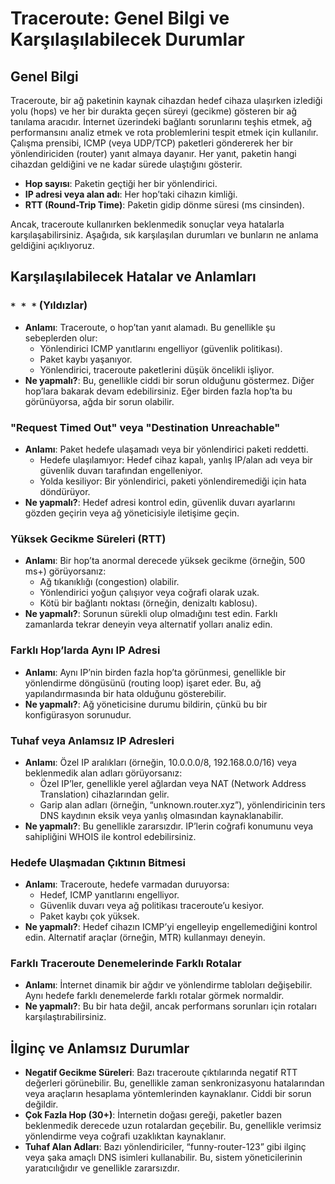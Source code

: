 # Traceroute: Genel Bilgi ve Karşılaşılabilecek Durumlar

## Genel Bilgi

Traceroute, bir ağ paketinin kaynak cihazdan hedef cihaza ulaşırken izlediği yolu (hops) ve her bir durakta geçen süreyi (gecikme) gösteren bir ağ tanılama aracıdır. İnternet üzerindeki bağlantı sorunlarını teşhis etmek, ağ performansını analiz etmek ve rota problemlerini tespit etmek için kullanılır. Çalışma prensibi, ICMP (veya UDP/TCP) paketleri göndererek her bir yönlendiriciden (router) yanıt almaya dayanır. Her yanıt, paketin hangi cihazdan geldiğini ve ne kadar sürede ulaştığını gösterir.

- **Hop sayısı**: Paketin geçtiği her bir yönlendirici.
- **IP adresi veya alan adı**: Her hop’taki cihazın kimliği.
- **RTT (Round-Trip Time)**: Paketin gidip dönme süresi (ms cinsinden).

Ancak, traceroute kullanırken beklenmedik sonuçlar veya hatalarla karşılaşabilirsiniz. Aşağıda, sık karşılaşılan durumları ve bunların ne anlama geldiğini açıklıyoruz.

## Karşılaşılabilecek Hatalar ve Anlamları

### `* * *` (Yıldızlar)

- **Anlamı**: Traceroute, o hop’tan yanıt alamadı. Bu genellikle şu sebeplerden olur:
  - Yönlendirici ICMP yanıtlarını engelliyor (güvenlik politikası).
  - Paket kaybı yaşanıyor.
  - Yönlendirici, traceroute paketlerini düşük öncelikli işliyor.
- **Ne yapmalı?**: Bu, genellikle ciddi bir sorun olduğunu göstermez. Diğer hop’lara bakarak devam edebilirsiniz. Eğer birden fazla hop’ta bu görünüyorsa, ağda bir sorun olabilir.

### "Request Timed Out" veya "Destination Unreachable"

- **Anlamı**: Paket hedefe ulaşamadı veya bir yönlendirici paketi reddetti.
  - Hedefe ulaşılamıyor: Hedef cihaz kapalı, yanlış IP/alan adı veya bir güvenlik duvarı tarafından engelleniyor.
  - Yolda kesiliyor: Bir yönlendirici, paketi yönlendiremediği için hata döndürüyor.
- **Ne yapmalı?**: Hedef adresi kontrol edin, güvenlik duvarı ayarlarını gözden geçirin veya ağ yöneticisiyle iletişime geçin.

### Yüksek Gecikme Süreleri (RTT)

- **Anlamı**: Bir hop’ta anormal derecede yüksek gecikme (örneğin, 500 ms+) görüyorsanız:
  - Ağ tıkanıklığı (congestion) olabilir.
  - Yönlendirici yoğun çalışıyor veya coğrafi olarak uzak.
  - Kötü bir bağlantı noktası (örneğin, denizaltı kablosu).
- **Ne yapmalı?**: Sorunun sürekli olup olmadığını test edin. Farklı zamanlarda tekrar deneyin veya alternatif yolları analiz edin.

### Farklı Hop’larda Aynı IP Adresi

- **Anlamı**: Aynı IP’nin birden fazla hop’ta görünmesi, genellikle bir yönlendirme döngüsünü (routing loop) işaret eder. Bu, ağ yapılandırmasında bir hata olduğunu gösterebilir.
- **Ne yapmalı?**: Ağ yöneticisine durumu bildirin, çünkü bu bir konfigürasyon sorunudur.

### Tuhaf veya Anlamsız IP Adresleri

- **Anlamı**: Özel IP aralıkları (örneğin, 10.0.0.0/8, 192.168.0.0/16) veya beklenmedik alan adları görüyorsanız:
  - Özel IP’ler, genellikle yerel ağlardan veya NAT (Network Address Translation) cihazlarından gelir.
  - Garip alan adları (örneğin, “unknown.router.xyz”), yönlendiricinin ters DNS kaydının eksik veya yanlış olmasından kaynaklanabilir.
- **Ne yapmalı?**: Bu genellikle zararsızdır. IP’lerin coğrafi konumunu veya sahipliğini WHOIS ile kontrol edebilirsiniz.

### Hedefe Ulaşmadan Çıktının Bitmesi

- **Anlamı**: Traceroute, hedefe varmadan duruyorsa:
  - Hedef, ICMP yanıtlarını engelliyor.
  - Güvenlik duvarı veya ağ politikası traceroute’u kesiyor.
  - Paket kaybı çok yüksek.
- **Ne yapmalı?**: Hedef cihazın ICMP’yi engelleyip engellemediğini kontrol edin. Alternatif araçlar (örneğin, MTR) kullanmayı deneyin.

### Farklı Traceroute Denemelerinde Farklı Rotalar

- **Anlamı**: İnternet dinamik bir ağdır ve yönlendirme tabloları değişebilir. Aynı hedefe farklı denemelerde farklı rotalar görmek normaldir.
- **Ne yapmalı?**: Bu bir hata değil, ancak performans sorunları için rotaları karşılaştırabilirsiniz.

## İlginç ve Anlamsız Durumlar

- **Negatif Gecikme Süreleri**: Bazı traceroute çıktılarında negatif RTT değerleri görünebilir. Bu, genellikle zaman senkronizasyonu hatalarından veya araçların hesaplama yöntemlerinden kaynaklanır. Ciddi bir sorun değildir.
- **Çok Fazla Hop (30+)**: İnternetin doğası gereği, paketler bazen beklenmedik derecede uzun rotalardan geçebilir. Bu, genellikle verimsiz yönlendirme veya coğrafi uzaklıktan kaynaklanır.
- **Tuhaf Alan Adları**: Bazı yönlendiriciler, “funny-router-123” gibi ilginç veya şaka amaçlı DNS isimleri kullanabilir. Bu, sistem yöneticilerinin yaratıcılığıdır ve genellikle zararsızdır.
